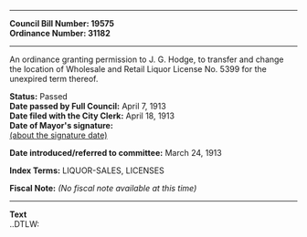 * * * * *  
  
**Council Bill Number: [](#h0)[](#h2)19575**   
**Ordinance Number: 31182**  
  
* * * * *  
  
An ordinance granting permission to J. G. Hodge, to transfer and change the location of Wholesale and Retail Liquor License No. 5399 for the unexpired term thereof.  
  
**Status:** Passed   
**Date passed by Full Council:** April 7, 1913   
**Date filed with the City Clerk:** April 18, 1913   
**Date of Mayor's signature:**   
[(about the signature date)](/~public/approvaldate.htm)   
  
  
**Date introduced/referred to committee:** March 24, 1913   
  
**Index Terms:** LIQUOR-SALES, LICENSES  
  
**Fiscal Note:** *(No fiscal note available at this time)*  
  
* * * * *  
  
**Text**  
    ..DTLW:  
